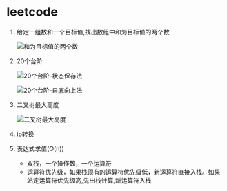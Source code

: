 # leetcode

1. 给定一组数和一个目标值,找出数组中和为目标值的两个数

    ![和为目标值的两个数](http://tva1.sinaimg.cn/large/006tNbRwly1fygsso6efkj30nw0bojsw.jpg)

2. 20个台阶

    ![20个台阶-状态保存法](http://tva1.sinaimg.cn//large/006tNbRwly1fygrwhae4bj30jk0fyabh.jpg)

    ![20个台阶-自底向上法](http://tva1.sinaimg.cn/large/006tNbRwly1fygrwaqz8zj30gc0dyaaz.jpg)

3.  二叉树最大高度

    ![二叉树最大高度](http://tva1.sinaimg.cn/large/006tNbRwly1fygu1syfwvj30da0buaat.jpg)

4. ip转换

5. 表达式求值(O(n))

    +   双栈，一个操作数，一个运算符
    +   运算符优先级，如果栈顶有的运算符优先级低，新运算符直接入栈。如果站定运算符优先级高,先出栈计算,新运算符入栈

